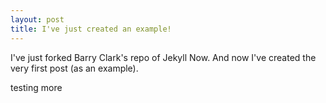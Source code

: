 ```yaml
---
layout: post
title: I've just created an example!
---
```


I've just forked Barry Clark's repo of Jekyll Now.
And now I've created the very first post (as an example).

testing more